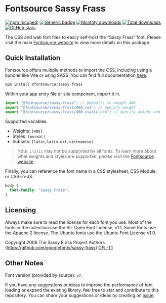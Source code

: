# Fontsource Sassy Frass

[![npm (scoped)](https://img.shields.io/npm/v/@fontsource/sassy-frass?color=brightgreen)](https://www.npmjs.com/package/@fontsource/sassy-frass) [![Generic badge](https://img.shields.io/badge/fontsource-passing-brightgreen)](https://github.com/fontsource/fontsource) [![Monthly downloads](https://badgen.net/npm/dm/@fontsource/sassy-frass)](https://github.com/fontsource/fontsource) [![Total downloads](https://badgen.net/npm/dt/@fontsource/sassy-frass)](https://github.com/fontsource/fontsource) [![GitHub stars](https://img.shields.io/github/stars/fontsource/fontsource.svg?style=social&label=Star)](https://github.com/fontsource/fontsource/stargazers)

The CSS and web font files to easily self-host the “Sassy Frass” font. Please visit the main [Fontsource website](https://fontsource.org/fonts/sassy-frass) to view more details on this package.

## Quick Installation

Fontsource offers multiple methods to import the CSS, including using a bundler like Vite or using SASS. You can find full documentation [here](https://fontsource.org/docs/getting-started/introduction).

```javascript
npm install @fontsource/sassy-frass
```

Within your app entry file or site component, import it in.

```javascript
import "@fontsource/sassy-frass"; // Defaults to weight 400
import "@fontsource/sassy-frass/400.css"; // Specify weight
import "@fontsource/sassy-frass/400-italic.css"; // Specify weight and style
```

Supported variables:
- Weights: `[400]`
- Styles: `[normal]`
- Subsets: `[latin,latin-ext,vietnamese]`

> Note: `italic` may not be supported by all fonts. To learn more about what weights and styles are supported, please visit the [Fontsource website](https://fontsource.org/fonts/sassy-frass).

Finally, you can reference the font name in a CSS stylesheet, CSS Module, or CSS-in-JS.

```css
body {
  font-family: "Sassy Frass";
}
```

## Licensing
Always make sure to read the license for each font you use. Most of the fonts in the collection use the SIL Open Font License, v1.1. Some fonts use the Apache 2 license. The Ubuntu fonts use the Ubuntu Font License v1.0.

Copyright 2008 The Sassy Frass Project Authors (https://github.com/googlefonts/sassy-frass)
[OFL-1.1](https://openfontlicense.org)

## Other Notes
Font version (provided by source): `v7`.

If you have any suggestions or ideas to improve the performance of font loading or expand the existing library, feel free to star and contribute to this repository. You can share your suggestions or ideas by creating an [issue](https://github.com/fontsource/fontsource/issues).